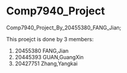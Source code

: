 # Comp7940_Project
Comp7940_Project_By_20455380_FANG_Jian;

This proejct is done by 3 members:
  1. 20455380 FANG,Jian
  2. 20445393 GUAN,GuangXin
  3. 20427751 Zhang,Yangkai
